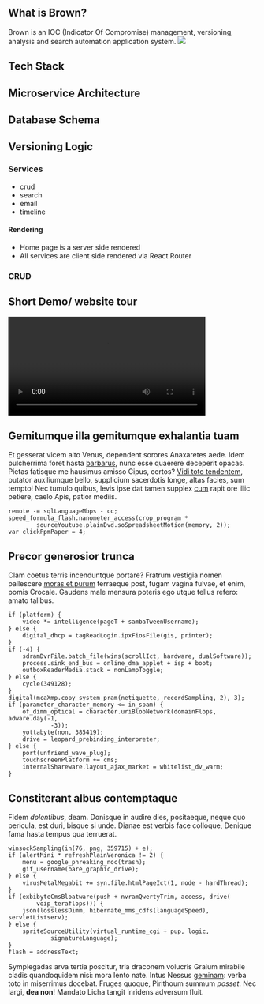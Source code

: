 ## What is Brown?
Brown is an IOC (Indicator Of Compromise) management, versioning, analysis and search automation application system.
<img src="apiGateway/server/views/design.png">

## Tech Stack




## Microservice Architecture





## Database Schema




## Versioning Logic


### Services
- crud
- search
- email
- timeline


#### Rendering
- Home page is a server side rendered
- All services are client side rendered via React Router





### CRUD



## Short Demo/ website tour
<video width="400" controls>
  <source src="eleone1.mp4" type="video/mp4">
  Your browser does not support HTML5 video.
</video>





## Gemitumque illa gemitumque exhalantia tuam

Et gesserat vicem alto Venus, dependent sorores Anaxaretes aede. Idem
pulcherrima foret hasta [barbarus](http://fulva-ripa.com/non), nunc esse
quaerere deceperit opacas. Pietas fatisque me hausimus amisso Cipus, certos?
[Vidi toto tendentem](http://si.net/virum), putator auxiliumque bello,
supplicium sacerdotis longe, altas facies, sum tempto! Nec tumulo quibus, levis
ipse dat tamen supplex [cum](http://omnesflumine.net/ventividere) rapit ore
illic petiere, caelo Apis, patior mediis.

    remote -= sqlLanguageMbps - cc;
    speed_formula_flash.nanometer_access(crop_program *
            sourceYoutube.plainDvd.soSpreadsheetMotion(memory, 2));
    var clickPpmPaper = 4;

## Precor generosior trunca

Clam coetus terris incenduntque portare? Fratrum vestigia nomen pallescere
[moras et purum](http://www.dicere.org/) terraeque post, fugam vagina fulvae, et
enim, pomis Crocale. Gaudens male mensura poteris ego utque tellus refero: amato
talibus.

    if (platform) {
        video *= intelligence(pageT + sambaTweenUsername);
    } else {
        digital_dhcp = tagReadLogin.ipxFiosFile(gis, printer);
    }
    if (-4) {
        sdramDvrFile.batch_file(wins(scrollIct, hardware, dualSoftware));
        process.sink_end_bus = online_dma_applet + isp + boot;
        outboxReaderMedia.stack = nonLampToggle;
    } else {
        cycle(349128);
    }
    digital(mcaXmp.copy_system_pram(netiquette, recordSampling, 2), 3);
    if (parameter_character_memory <= in_spam) {
        of_dimm_optical = character.uriBlobNetwork(domainFlops, adware.day(-1,
                -3));
        yottabyte(non, 385419);
        drive = leopard_prebinding_interpreter;
    } else {
        port(unfriend_wave_plug);
        touchscreenPlatform += cms;
        internalShareware.layout_ajax_market = whitelist_dv_warm;
    }

## Constiterant albus contemptaque

Fidem *dolentibus*, deam. Donisque in audire dies, positaeque, neque quo
pericula, est duri, bisque si unde. Dianae est verbis face colloque, Denique
fama hasta tempus qua terruerat.

    winsockSampling(in(76, png, 359715) + e);
    if (alertMini * refreshPlainVeronica != 2) {
        menu = google_phreaking_noc(trash);
        gif_username(bare_graphic_drive);
    } else {
        virusMetalMegabit += syn.file.htmlPageIct(1, node - hardThread);
    }
    if (exbibyteCmsBloatware(push + nvramQwertyTrim, access, drive(
            voip_teraflops))) {
        json(losslessDimm, hibernate_mms_cdfs(languageSpeed), servletListserv);
    } else {
        spriteSourceUtility(virtual_runtime_cgi + pup, logic,
                signatureLanguage);
    }
    flash = addressText;

Symplegadas arva tertia poscitur, tria draconem volucris Graium mirabile cladis
quandoquidem nisi: mora lento nate. Intus Nessus
[geminam](http://egounde.com/auditaque.aspx): verba toto in miserrimus docebat.
Fruges quoque, Pirithoum summum *posset*. Nec largi, **dea non**! Mandato Licha
tangit inridens adversum fluit.
